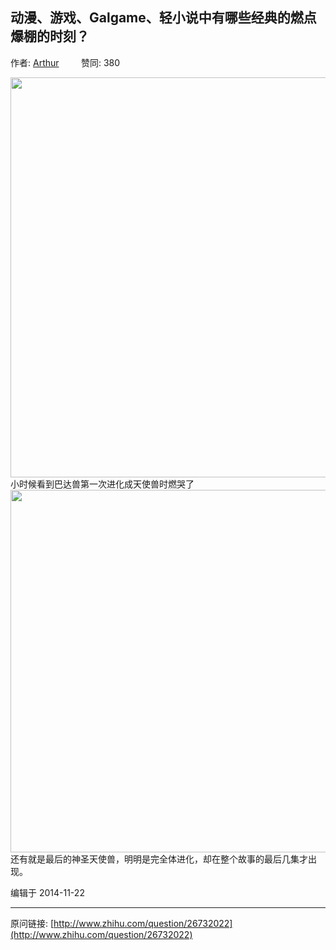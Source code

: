 ## 动漫、游戏、Galgame、轻小说中有哪些经典的燃点爆棚的时刻？

作者: [Arthur](http://www.zhihu.com/people/arthur-15)&nbsp;&nbsp;&nbsp;&nbsp;&nbsp;&nbsp;&nbsp;&nbsp; 赞同: 380


<img src="http://pic2.zhimg.com/994c3c68716c95ed8d429d7491648d75_b.jpg" data-rawwidth="640" data-rawheight="480" class="origin_image zh-lightbox-thumb" width="640" data-original="http://pic2.zhimg.com/994c3c68716c95ed8d429d7491648d75_r.jpg">小时候看到巴达兽第一次进化成天使兽时燃哭了<br><img src="http://pic3.zhimg.com/f02d6d3f299a4e4b0cc04e7203d855e2_b.jpg" data-rawwidth="580" data-rawheight="435" class="origin_image zh-lightbox-thumb" width="580" data-original="http://pic3.zhimg.com/f02d6d3f299a4e4b0cc04e7203d855e2_r.jpg">还有就是最后的神圣天使兽，明明是完全体进化，却在整个故事的最后几集才出现。



编辑于 2014-11-22



---
原问链接: [http://www.zhihu.com/question/26732022](http://www.zhihu.com/question/26732022)